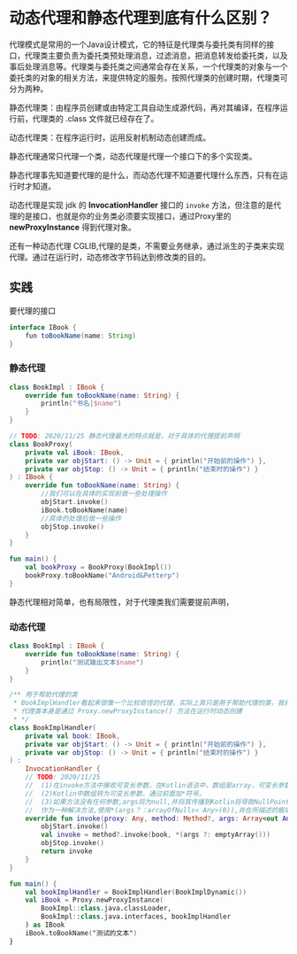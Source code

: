 # 动态代理和静态代理到底有什么区别？

代理模式是常用的一个Java设计模式，它的特征是代理类与委托类有同样的接口，代理类主要负责为委托类预处理消息，过滤消息，把消息转发给委托类，以及事后处理消息等。代理类与委托类之间通常会存在关系，一个代理类的对象与一个委托类的对象的相关方法，来提供特定的服务。按照代理类的创建时期，代理类可分为两种。

静态代理类：由程序员创建或由特定工具自动生成源代码，再对其编译，在程序运行前，代理类的 .class 文件就已经存在了。

动态代理类：在程序运行时，运用反射机制动态创建而成。

静态代理通常只代理一个类，动态代理是代理一个接口下的多个实现类。

静态代理事先知道要代理的是什么，而动态代理不知道要代理什么东西，只有在运行时才知道。

动态代理是实现 jdk 的 **InvocationHandler** 接口的 `invoke` 方法，但注意的是代理的是接口，也就是你的业务类必须要实现接口，通过Proxy里的 **newProxyInstance** 得到代理对象。

还有一种动态代理 CGLIB,代理的是类，不需要业务继承，通过派生的子类来实现代理。通过在运行时，动态修改字节码达到修改类的目的。

## 实践

要代理的接口

```java
interface IBook {
    fun toBookName(name: String)
}
```

### 静态代理

```kotlin
class BookImpl : IBook {
    override fun toBookName(name: String) {
        println("书名|$name")
    }
}

// TODO: 2020/11/25 静态代理最大的特点就是，对于具体的代理提前声明
class BookProxy(
    private val iBook: IBook,
    private var objStart: () -> Unit = { println("开始前的操作") },
    private var objStop: () -> Unit = { println("结束时的操作") }
) : IBook {
    override fun toBookName(name: String) {
        //我们可以在具体的实现前做一些处理操作
        objStart.invoke()
        iBook.toBookName(name)
        //具体的处理后做一些操作
        objStop.invoke()
    }
}

fun main() {
    val bookProxy = BookProxy(BookImpl())
    bookProxy.toBookName("Android&Petterp")
}
```

静态代理相对简单，也有局限性，对于代理类我们需要提前声明，

### 动态代理

```kotlin
class BookImpl : IBook {
    override fun toBookName(name: String) {
        println("测试输出文本$name")
    }
}

/** 用于帮助代理的类
 * BookImplHandler看起来很像一个比较奇怪的代理，实际上其只是用于帮助代理的类，我们最终生产的代理类会把调用发给它让其处理。
 * 代理类本身是通过 Proxy.newProxyInstance() 方法在运行时动态创建
 * */
class BookImplHandler(
    private val book: IBook,
    private var objStart: () -> Unit = { println("开始前的操作") },
    private var objStop: () -> Unit = { println("结束时的操作") }
) :
    InvocationHandler {
    // TODO: 2020/11/25
    //  (1)在invoke方法中接收可变长参数，在Kotlin语法中，数组是array，可变长参数类型是vararg，类型不匹配。
    //  (2)Kotlin中数组转为可变长参数，通过前面加*符号。
    //  (3)如果方法没有任何参数,args将为null,并将其传播到Kotlin将导致NullPointerException.
    //  作为一种解决方法,使用*(args？：arrayOfNulls< Any>(0)),并在所描述的极端情况下选择正确的部分并将其扩展为零参数.
    override fun invoke(proxy: Any, method: Method?, args: Array<out Any>?): Any? {
        objStart.invoke()
        val invoke = method?.invoke(book, *(args ?: emptyArray()))
        objStop.invoke()
        return invoke
    }
}

fun main() {
    val bookImplHandler = BookImplHandler(BookImplDynamic())
    val iBook = Proxy.newProxyInstance(
        BookImpl::class.java.classLoader,
        BookImpl::class.java.interfaces, bookImplHandler
    ) as IBook
    iBook.toBookName("测试的文本")
}
```

